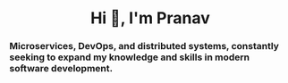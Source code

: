 <h1 align="center">Hi 👋, I'm Pranav</h1>
<p align="left">
 <h3> Microservices, DevOps, and distributed systems, constantly seeking to expand my knowledge and skills in modern software development.</h3>
</p>
